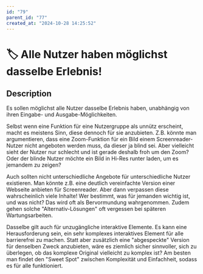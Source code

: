 ```yaml
---
id: "79"
parent_id: "77"
created_at: "2024-10-28 14:25:52"
---
```


# 🏷️ Alle Nutzer haben möglichst dasselbe Erlebnis!

## Description

Es sollen möglichst alle Nutzer dasselbe Erlebnis haben, unabhängig von ihren Eingabe- und Ausgabe-Möglichkeiten.

Selbst wenn eine Funktion für eine Nutzergruppe als unnütz erscheint, macht es meistens Sinn, diese dennoch für sie anzubieten. Z.B. könnte man argumentieren, dass eine Zoom-Funktion für ein Bild einem Screenreader-Nutzer nicht angeboten werden muss, da dieser ja blind sei. Aber vielleicht sieht der Nutzer nur schlecht und ist gerade deshalb froh um den Zoom? Oder der blinde Nutzer möchte ein Bild in Hi-Res runter laden, um es jemandem zu zeigen?

Auch sollten nicht unterschiedliche Angebote für unterschiedliche Nutzer existieren. Man könnte z.B. eine deutlich vereinfachte Version einer Webseite anbieten für Screenreader. Aber dann verpassen diese wahrscheinlich viele Inhalte! Wer bestimmt, was für jemanden wichtig ist, und was nicht? Das wird oft als Bervormundung wahrgenommen. Zudem gehen solche "Alternativ-Lösungen" oft vergessen bei späteren Wartungsarbeiten.

Dasselbe gilt auch für unzugängliche interaktive Elemente. Es kann eine Herausforderung sein, ein sehr komplexes interaktives Element für alle barrierefrei zu machen. Statt aber zusätzlich eine "abgespeckte" Version für denselben Zweck anzubieten, wäre es ziemlich sicher sinnvoller, sich zu überlegen, ob das komplexe Original vielleicht zu komplex ist? Am besten man findet den "Sweet Spot" zwischen Komplexität und Einfachheit, sodass es für alle funktioniert.